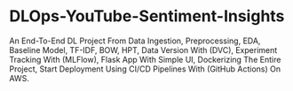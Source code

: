 # DLOps-YouTube-Sentiment-Insights
An End-To-End DL Project From Data Ingestion, Preprocessing, EDA, Baseline Model,  TF-IDF, BOW, HPT, Data Version With (DVC), Experiment Tracking With (MLFlow), Flask App With Simple UI, Dockerizing The Entire Project, Start Deployment Using CI/CD Pipelines With (GitHub Actions) On AWS.
